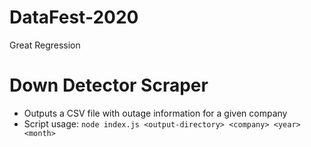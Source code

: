 # DataFest-2020
Great Regression


# Down Detector Scraper
* Outputs a CSV file with outage information for a given company
* Script usage: `node index.js <output-directory> <company> <year> <month>`
